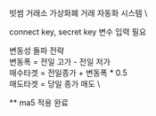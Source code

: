 빗썸 거래소 가상화폐 거래 자동화 시스템 \

connect key, secret key 변수 입력 필요 

변동성 돌파 전략 \
변동폭 = 전일 고가 - 전일 저가 \
매수타겟 = 전일종가 + 변동폭 * 0.5 \
매도타겟 = 당일 종가 매도 \

** ma5 적용 완료